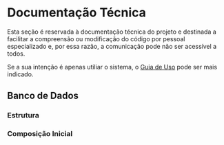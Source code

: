 # Documentação Técnica

Esta seção é reservada à documentação técnica do projeto e destinada a facilitar a compreensão ou modificação do código por pessoal especializado e, por essa razão, a comunicação pode não ser acessível a todos.

Se a sua intenção é apenas utiliar o sistema, o [Guia de Uso](guia_de_uso/index.md) pode ser mais indicado.

## Banco de Dados

### Estrutura

### Composição Inicial

